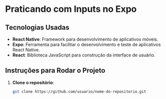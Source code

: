 # Praticando com Inputs no Expo

## Tecnologias Usadas

- **React Native**: Framework para desenvolvimento de aplicativos móveis.
- **Expo**: Ferramenta para facilitar o desenvolvimento e teste de aplicativos React Native.
- **React**: Biblioteca JavaScript para construção da interface de usuário.
  
## Instruções para Rodar o Projeto

1. **Clone o repositório**:
   ```bash
   git clone https://github.com/usuario/nome-do-repositorio.git
